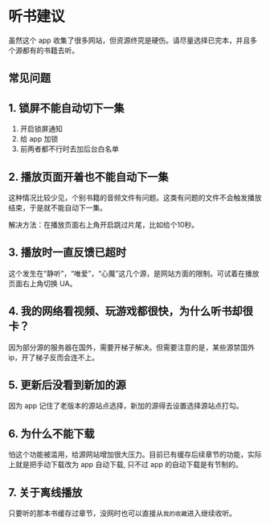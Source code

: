 # 听书建议

虽然这个 app 收集了很多网站，但资源终究是硬伤。请尽量选择已完本，并且多个源都有的书籍去听。

## 常见问题

## 1. 锁屏不能自动切下一集

1. 开启锁屏通知
1. 给 app 加锁
1. 前两者都不行时去加后台白名单

## 2. 播放页面开着也不能自动下一集

这种情况比较少见，个别书籍的音频文件有问题。这类有问题的文件不会触发播放结束，于是就不能自动下一集。

解决方法：在播放页面右上角开启跳过片尾，比如给个10秒。

## 3. 播放时一直反馈已超时

这个发生在“静听”，“唯爱”，“心魔”这几个源，是网站方面的限制。可试着在播放页面右上角切换 UA。

## 4. 我的网络看视频、玩游戏都很快，为什么听书却很卡？

因为部分源的服务器在国外，需要开梯子解决。但需要注意的是，某些源禁国外ip，开了梯子反而会连不上。

## 5. 更新后没看到新加的源

因为 app 记住了老版本的源站点选择，新加的源得去设置选择源站点打勾。

## 6. 为什么不能下载

怕这个功能被滥用，给源网站增加很大压力。目前已有缓存后续章节的功能，实际上就是把手动下载改为 app 自动下载, 只不过 app 的自动下载是有节制的。

## 7. 关于离线播放

只要听的那本书缓存过章节，没网时也可以直接从`我的收藏`进入继续收听。
